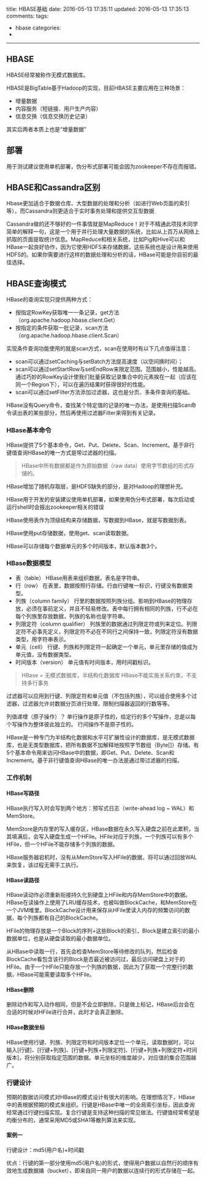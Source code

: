 title: HBASE基础
date: 2016-05-13 17:35:11
updated: 2016-05-13 17:35:13
comments:
tags:
- hbase
categories:
- 

---

## HBASE

HBASE经常被称作无模式数据库。

HBASE是BigTable基于Hadoop的实现，目前HBASE主要应用在三种场景：

+ 增量数据
+ 内容服务（短链接、用户生产内容）
+ 信息交换（信息交换历史记录）

其实后两者本质上也是“增量数据”

## 部署

用于测试建议使用单机部署，伪分布式部署可能会因为zookeeper不存在而报错。

## HBASE和Cassandra区别

Hbase更加适合于数据仓库、大型数据的处理和分析（如进行Web页面的索引等），而Cassandra则更适合于实时事务处理和提供交互型数据

Cassandra做的还不够好的一件事情就是MapReduce！对于不精通此项技术同学简单的解释一句，这是一个用于并行处理大量数据的系统，比如从上百万从网络上抓取的页面提取统计信息。MapReduce和相关系统，比如Pig和Hive可以和HBase一起良好协作，因为它使用HDFS来存储数据，这些系统也是设计用来使用HDFS的。如果你需要进行这样的数据处理和分析的话，HBase可能是你目前的最佳选择。

## HBASE查询模式

HBase的查询实现只提供两种方式：

+ 按指定RowKey获取唯一一条记录，get方法（org.apache.hadoop.hbase.client.Get）
+ 按指定的条件获取一批记录，scan方法（org.apache.hadoop.hbase.client.Scan）


实现条件查询功能使用的就是scan方式，scan在使用时有以下几点值得注意：

+ scan可以通过setCaching与setBatch方法提高速度（以空间换时间）；
+ scan可以通过setStartRow与setEndRow来限定范围。范围越小，性能越高。
  通过巧妙的RowKey设计使我们批量获取记录集合中的元素挨在一起（应该在同一个Region下），可以在遍历结果时获得很好的性能。
+ scan可以通过setFilter方法添加过滤器，这也是分页、多条件查询的基础。

HBase没有Query命令，查找某个特定值的记录的唯一办法，是使用扫描Scan命令读出表的某些部分，然后再使用过滤器Filter来得到有关记录。

### HBase基本命令

HBase提供了5个基本命令，Get、Put、Delete、Scan、Increment。基于非行键值查询HBase的唯一方式是带过滤器的扫描。


> HBase中所有数据都是作为原始数据（raw data）使用字节数组的形式存储的。

HBase增加了随机存取层，是HDFS缺失的部分，是对Hadoop的理想补充。

HBase用于开发的安装建议使用单机部署，如果使用伪分布式部署，每次启动或运行shell时会报出zookeeper相关的错误

HBase使用表作为顶级结构来存储数据，写数据到HBase，就是写数据到表。

HBase使用put存储数据，使用get、scan读取数据。

HBase可以存储每个数据单元的多个时间版本，默认版本数3个。




### HBase数据模型

+ 表（table）
  HBase用表来组织数据，表名是字符串。
+ 行（row）
  在表里，数据按照行存储。行由行键唯一标识，行键没有数据类型。
+ 列族（column family）
  行里的数据按照列族分组。影响到HBase的物理存放，必须在事前定义，并且不轻易修改。表中每行拥有相同的列族，行不必在每个列族里存放数据，列族的名称也是字符串。
+ 列限定符（column qualifier）
  列族里的数据通过列限定符或列来定位。列限定符不必事先定义，列限定符不必在不同行之间保持一致，列限定符没有数据类型，用字符串表示。
+ 单元（cell）
  行键、列族和列限定符一起确定一个单元，单元里存储的值成为单元值，没有数据类型。
+ 时间版本（version）
  单元值有时间版本，用时间戳标识。

> HBase = 无模式数据库，半结构化数据库
> HBase不能实施关系约束，不支持多行事务

过滤器可以应用到行键、列限定符和单元值（不包括列族），可以组合使用多个过滤器，过滤器允许对数据分页进行处理，限制扫描器返回的行数等等。

列值递增（原子操作）？
单行操作是原子性的，给定行的多个写操作，总是以每个写操作为整体彼此独立的。
行间操作不是原子性的。

HBase是一种专门为半结构化数据和水平可扩展性设计的数据库，是无模式数据库，也是无类型数据库，把所有数据不加解释地按照字节数组（Byte[]）存储。有5个基本命令用来访问HBase中的数据，即Get、Put、Delete、Scan和Increment。基于非行键值查询HBase的唯一办法是通过带过滤器的扫描。


### 工作机制

#### HBase写路径

HBase执行写入时会写到两个地方：预写式日志（write-ahead log ~ WAL）和MemStore。

MemStore是内存里的写入缓存区，HBase数据在永久写入硬盘之前在此累积，当其填满后，会写入硬盘生成一个HFile。HFile对应于列族，一个列族可以有多个HFile，但一个HFile不能存储多个列族的数据。

HBase服务器宕机时，没有从MemStore写入HFile的数据，将可以通过回放WAL来恢复，该过程无需手工执行。

#### HBase读路径

HBase读动作必须重新衔接持久化到硬盘上HFile和内存MemStore中的数据。HBase在读操作上使用了LRU缓存技术，也被叫做BlockCache，和MemStore在一个JVM堆里。BlockCache设计用来保存从HFile里读入内存的频繁访问的数据，每个列族都有自己的BlockCache。

HFile的物理存放是一个Block的序列+这些Block的索引，Block是建立索引的最小数据单位，也是从硬盘读取的最小数据单位。

从HBase中读取一行，首先会检查MemStore等待修改的队列，然后检查BlockCache看包含该行的Block是否最近被访问过，最后访问硬盘上对于的HFile。由于一个HFile只能存放一个列族的数据，因此为了获取一个完整行的数据，HBase可能需要读取多个HFile。

#### HBase删除

删除动作和写入动作相同，但是不会立即删除，只是做上标记，HBase后台会在合适的时候对HFile进行合并，此时才会真正删除。

#### HBase数据坐标

HBase使用行键、列族、列限定符和时间版本定位一个单元，读取数据时，可以输入[行键]、[行键+列族]、[行键+列族+列限定符]、[行键+列族+列限定符+时间版本]，将分别获取指定范围的数据。单元坐标的维度越少，对应值的集合范围越广。



### 行键设计

预期的数据访问模式对HBase的模式设计有很大的影响。在理想情况下，HBase中的表根据预期的模式来组织。行键是HBase中唯一的全局索引坐标，因此查询经常通过行键扫描实现。复合行键是支持这种扫描的常见做法。行键值经常希望是均衡分布的，通常采用MD5或SHA1等散列算法来实现。

#### 案例一

行键设计：md5(用户名)+时间戳

优点：行键的第一部分使用md5(用户名)的形式，使得用户数据以自然行的顺序有效地生成数据捅（bucket），即来自同一用户的数据以连续行的形式存储在一起。